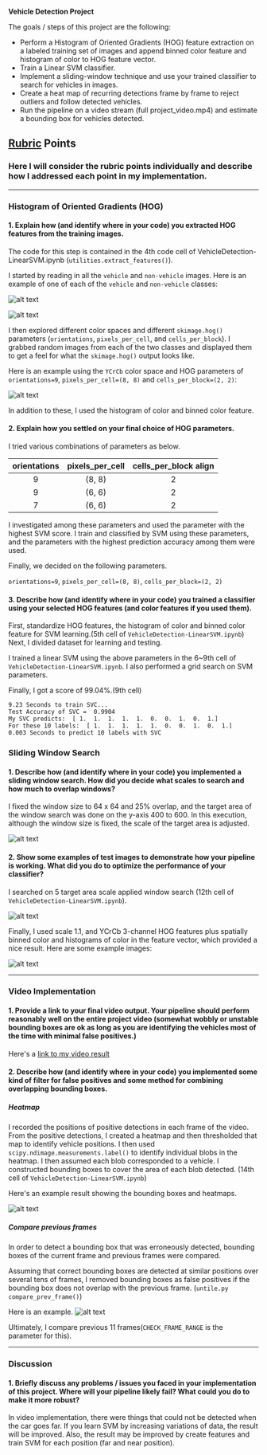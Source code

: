 **Vehicle Detection Project**

The goals / steps of this project are the following:

* Perform a Histogram of Oriented Gradients (HOG) feature extraction on a labeled training set of images and append binned color feature and histogram of color to HOG feature vector.
* Train a  Linear SVM classifier.
* Implement a sliding-window technique and use your trained classifier to search for vehicles in images.
* Create a heat map of recurring detections frame by frame to reject outliers and follow detected vehicles.
* Run the pipeline on a video stream (full project_video.mp4) and estimate a bounding box for vehicles detected.

[//]: # (Image References)
[vehicles]: ./examples/vehicles.png
[notvehicles]: ./examples/nonvehicles.png
[hog_feature]: ./examples/get_hog_feature.png
[serach_windows]: ./examples/serach_windows.png
[sliding_window]: ./examples/sliding_window.png
[scale_seach]: ./examples/scale_seach.png
[example_images]: ./examples/examples.png
[heatmaps]: ./examples/heatmaps.png
[compare_prev]: ./examples/compare_prev.png
[video1]: ./project_video.mp4

## [Rubric](https://review.udacity.com/#!/rubrics/513/view) Points
### Here I will consider the rubric points individually and describe how I addressed each point in my implementation.  

---

### Histogram of Oriented Gradients (HOG)

#### 1. Explain how (and identify where in your code) you extracted HOG features from the training images.

The code for this step is contained in the 4th code cell of VehicleDetection-LinearSVM.ipynb (`utilities.extract_features()`).

I started by reading in all the `vehicle` and `non-vehicle` images.  Here is an example of one of each of the `vehicle` and `non-vehicle` classes:

![alt text][vehicles]

![alt text][notvehicles]

I then explored different color spaces and different `skimage.hog()` parameters (`orientations`, `pixels_per_cell`, and `cells_per_block`).  I grabbed random images from each of the two classes and displayed them to get a feel for what the `skimage.hog()` output looks like.

Here is an example using the `YCrCb` color space and HOG parameters of `orientations=9`, `pixels_per_cell=(8, 8)` and `cells_per_block=(2, 2)`:

![alt text][hog_feature]

In addition to these, I used the histogram of color and binned color feature.

#### 2. Explain how you settled on your final choice of HOG parameters.

I tried various combinations of parameters as below.

| orientations | pixels_per_cell | cells_per_block align |
|:-----------:|:------------:|:------------:|
| 9 | (8, 8)| 2 |
| 9 | (6, 6)| 2 |
| 7 | (6, 6)| 2 |

I investigated among these parameters and used the parameter with the highest SVM score.
I train and classified by SVM using these parameters, and the parameters with the highest prediction accuracy among them were used.

Finally, we decided on the following parameters.

`orientations=9`, `pixels_per_cell=(8, 8)`, `cells_per_block=(2, 2)`

#### 3. Describe how (and identify where in your code) you trained a classifier using your selected HOG features (and color features if you used them).

First, standardize HOG features, the histogram of color and binned color feature for SVM learning.(5th cell of `VehicleDetection-LinearSVM.ipynb`)
Next, I divided dataset for learning and testing.

I trained a linear SVM using the above parameters in the 6~9th cell of `VehicleDetection-LinearSVM.ipynb`. I also performed a grid search on SVM parameters.

Finally, I got a score of 99.04%.(9th cell)
```
9.23 Seconds to train SVC...
Test Accuracy of SVC =  0.9904
My SVC predicts:  [ 1.  1.  1.  1.  1.  0.  0.  1.  0.  1.]
For these 10 labels:  [ 1.  1.  1.  1.  1.  0.  0.  1.  0.  1.]
0.003 Seconds to predict 10 labels with SVC
```

### Sliding Window Search

#### 1. Describe how (and identify where in your code) you implemented a sliding window search. How did you decide what scales to search and how much to overlap windows?

I fixed the window size to 64 x 64 and 25% overlap, and the target area of the window search was done on the y-axis 400 to 600. In this execution, although the window size is fixed, the scale of the target area is adjusted.

![alt text][serach_windows]


#### 2. Show some examples of test images to demonstrate how your pipeline is working. What did you do to optimize the performance of your classifier?

I searched on 5 target area scale applied window search (12th cell of `VehicleDetection-LinearSVM.ipynb`).

![alt text][scale_seach]

Finally, I used scale 1.1, and YCrCb 3-channel HOG features plus spatially binned color and histograms of color in the feature vector, which provided a nice result. Here are some example images:

![alt text][example_images]

---

### Video Implementation

#### 1. Provide a link to your final video output. Your pipeline should perform reasonably well on the entire project video (somewhat wobbly or unstable bounding boxes are ok as long as you are identifying the vehicles most of the time with minimal false positives.)

Here's a [link to my video result](./result_project_video.mp4)


#### 2. Describe how (and identify where in your code) you implemented some kind of filter for false positives and some method for combining overlapping bounding boxes.

##### Heatmap

I recorded the positions of positive detections in each frame of the video. From the positive detections, I created a heatmap and then thresholded that map to identify vehicle positions.  I then used `scipy.ndimage.measurements.label()` to identify individual blobs in the heatmap. I then assumed each blob corresponded to a vehicle. I constructed bounding boxes to cover the area of each blob detected. (14th cell of `VehicleDetection-LinearSVM.ipynb`)

Here's an example result showing the bounding boxes and heatmaps.

![alt text][heatmaps]

##### Compare previous frames
In order to detect a bounding box that was erroneously detected, bounding boxes of the current frame and previous frames were compared.

Assuming that correct bounding boxes are detected at similar positions over several tens of frames, I removed bounding boxes as false positives if the bounding box does not overlap with the previous frame. (`untile.py compare_prev_frame()`)

Here is an example.
![alt text][compare_prev]

Ultimately, I compare previous 11 frames(`CHECK_FRAME_RANGE` is the parameter for this).

---

### Discussion

#### 1. Briefly discuss any problems / issues you faced in your implementation of this project.  Where will your pipeline likely fail?  What could you do to make it more robust?

In video implementation, there were things that could not be detected when the car goes far.
If you learn SVM by increasing variations of data, the result will be improved. Also, the result may be improved by create features and train SVM for each position (far and near position).
